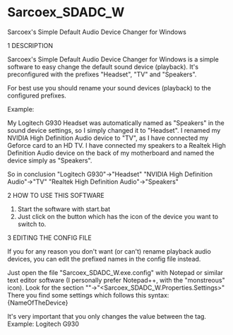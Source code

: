 # Sarcoex_SDADC_W
Sarcoex's Simple Default Audio Device Changer for Windows

1 DESCRIPTION

Sarcoex's Simple Default Audio Device Changer for Windows is a simple software to easy change the default sound device (playback).
It's preconfigured with the prefixes "Headset", "TV" and "Speakers". 

For best use you should rename your sound devices (playback) to the configured prefixes.

Example:

My Logitech G930 Headset was automatically named as "Speakers" in the sound device settings, so I simply changed it to "Headset".
I renamed my NVIDIA High Definition Audio device to "TV", as I have connected my Geforce card to an HD TV.
I have connected my speakers to a Realtek High Definition Audio device on the back of my motherboard and named the device simply as "Speakers".

So in conclusion
"Logitech G930"->"Headset"
"NVIDIA High Definition Audio"->"TV"
"Realtek High Definition Audio"->"Speakers"


2 HOW TO USE THIS SOFTWARE

1. Start the software with start.bat
2. Just click on the button which has the icon of the device you want to switch to.


3 EDITING THE CONFIG FILE

If you for any reason you don't want (or can't) rename playback audio devices, you can edit the prefixed names in the config file instead.

Just open the file "Sarcoex_SDADC_W.exe.config" with Notepad or similar text editor software (I personally prefer Notepad++, with the "monstreous" icon).
Look for the section "<applicationSettings>"->"<Sarcoex_SDADC_W.Properties.Settings>"
There you find some settings which follows this syntax:
<setting name="{DeviceNameVariable}" serializeAs="String">
	<value>{NameOfTheDevice}</value>
</setting>

It's very important that you only changes the value between the <value> tag.
Example:
<setting name="HeadsetDevice" serializeAs="String">
	<value>Logitech G930</value>
</setting>